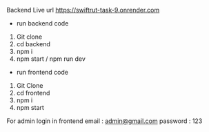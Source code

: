 
Backend Live url
https://swiftrut-task-9.onrender.com

* run backend code
1. Git clone
2. cd backend
3. npm i 
4. npm start / npm run dev

* run frontend code
1. Git Clone
2. cd frontend
3. npm i
4. npm start


For admin login in frontend
email : admin@gmail.com
password : 123
